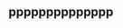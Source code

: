 <!DOCTYPE html>
<html lang="en">
<head>
    <meta charset="UTF-8">
    <title>Title</title>
    <script src="01_test.js"></script>
</head>
<body>
<h2>pppppppppppppp</h2>
</body>
</html>
